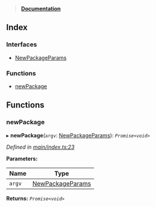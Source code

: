 > **[Documentation](README.md)**

## Index

### Interfaces

* [NewPackageParams](interfaces/newpackageparams.md)

### Functions

* [newPackage](README.md#newpackage)

## Functions

###  newPackage

▸ **newPackage**(`argv`: [NewPackageParams](interfaces/newpackageparams.md)): *`Promise<void>`*

*Defined in [main/index.ts:23](https://github.com/dylanaubrey/repodog/blob/628ce48/packages/new-package/src/main/index.ts#L23)*

**Parameters:**

Name | Type |
------ | ------ |
`argv` | [NewPackageParams](interfaces/newpackageparams.md) |

**Returns:** *`Promise<void>`*